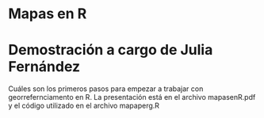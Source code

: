 # Mapas en R

# Demostración a cargo de Julia Fernández

Cuáles son los primeros pasos para empezar a trabajar con georrefernciamento en R.
La presentación está en el archivo mapasenR.pdf y el código utilizado en el archivo mapaperg.R
